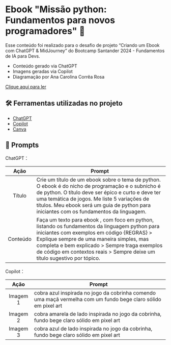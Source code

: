 # Ebook "Missão python: Fundamentos para novos programadores" 🐍

Esse conteúdo foi realizado para o desafio de projeto “Criando um Ebook com ChatGPT & MidJourney” do Bootcamp Santander 2024 - Fundamentos de IA para Devs.

- Conteúdo gerado via ChatGPT
- Imagens geradas via Copilot
- Diagramação por Ana Carolina Corrêa Rosa

[Clique aqui para ler](https://github.com/CacauRosa/ebook-missao-python-fundamentos-para-novos-programadores/blob/main/ebook/Ebook%20-%20Miss%C3%A3o%20python%20fundamentos%20para%20novos%20programadores.pdf)

## 🛠️ Ferramentas utilizadas no projeto

- [ChatGPT](https://chat.openai.com/) 
- [Copilot](https://copilot.microsoft.com/)
- [Canva](https://www.canva.com/)

## 🧠 Prompts


ChatGPT：

|   Ação   | Prompt                                                                                                                                                                                                                                                                         |
| :------: | ------------------------------------------------------------------------------------------------------------------------------------------------------------------------------------------------------------------------------------------------------------------------------ |
|  Título  | Crie um título de um ebook sobre o tema de python. O ebook é do nicho de programação e o subnicho é de python. O título deve ser épico e curto e deve ter uma temática de jogos. Me liste 5 variações de títulos. Meu ebook será um guia de python para iniciantes com os fundamentos da linguagem. |
| Conteúdo | Faça um texto para ebook , com foco em python, listando os fundamentos da linguagem python para iniciantes com exemplos em código  {REGRAS} > Explique sempre de uma maneira simples, mas completa e bem explicado > Sempre traga exemplos de código em contextos reais > Sempre deixe um título sugestivo por tópico. |


Copilot：

|  Ação  | Prompt                                                                                 |
| :----: | -------------------------------------------------------------------------------------- |
| Imagem 1 | cobra azul inspirada no jogo da cobrinha comendo uma maçã vermelha com um fundo bege claro sólido em pixel art |
| Imagem 2 | cobra amarela de lado inspirada no jogo da cobrinha, fundo bege claro sólido em pixel art |
| Imagem 3 | cobra azul de lado inspirada no jogo da cobrinha, fundo bege claro sólido em pixel art |
